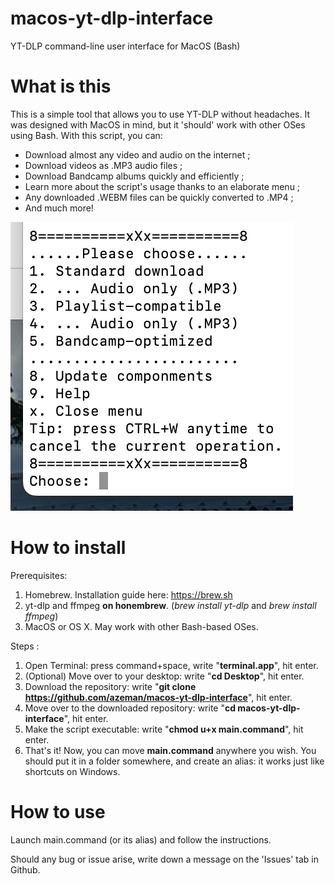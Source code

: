 # macos-yt-dlp-interface
YT-DLP command-line user interface for MacOS (Bash)

# What is this
This is a simple tool that allows you to use YT-DLP without headaches.
It was designed with MacOS in mind, but it 'should' work with other OSes using Bash.
With this script, you can:
  - Download almost any video and audio on the internet ;
  - Download videos as .MP3 audio files ;
  - Download Bandcamp albums quickly and efficiently ;
  - Learn more about the script's usage thanks to an elaborate menu ;
  - Any downloaded .WEBM files can be quickly converted to .MP4 ;
  - And much more!

![alt text](https://github.com/azeman/macos-yt-dlp-interface/blob/9b9fde53e9f8485656065c34df937f6d3ca7f9b1/picture.png?raw=true)

# How to install
Prerequisites:
  1) Homebrew. Installation guide here: https://brew.sh
  2) yt-dlp and ffmpeg **on honembrew**. (_brew install yt-dlp_ and _brew install ffmpeg_)
  3) MacOS or OS X. May work with other Bash-based OSes.

Steps :
  1) Open Terminal: press command+space, write "**terminal.app**", hit enter.
  2) (Optional) Move over to your desktop: write "**cd Desktop**", hit enter.
  3) Download the repository: write "**git clone https://github.com/azeman/macos-yt-dlp-interface**", hit enter.
  4) Move over to the downloaded repository: write "**cd macos-yt-dlp-interface**", hit enter.
  5) Make the script executable: write "**chmod u+x main.command**", hit enter.
  6) That's it! Now, you can move **main.command** anywhere you wish. You should put it in a folder somewhere, and create an alias: it works just like shortcuts on Windows.

# How to use
Launch main.command (or its alias) and follow the instructions.

Should any bug or issue arise, write down a message on the 'Issues' tab in Github.
